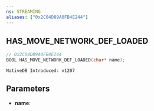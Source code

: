 ```yaml
---
ns: STREAMING
aliases: ["0x2C04D89A0FB4E244"]
---
```

## HAS_MOVE_NETWORK_DEF_LOADED

```c
// 0x2C04D89A0FB4E244
BOOL HAS_MOVE_NETWORK_DEF_LOADED(char* name);
```

```
NativeDB Introduced: v1207
```

## Parameters
* **name**:
